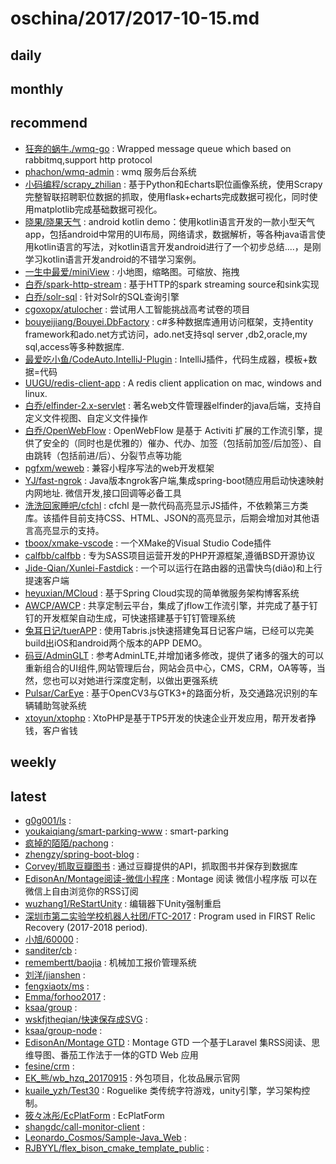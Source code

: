# oschina/2017/2017-10-15.md



## daily



## monthly



## recommend

- [狂奔的蜗牛./wmq-go](http://git.oschina.net/snail/wmq-go) : Wrapped message queue which based on rabbitmq,support http protocol
- [phachon/wmq-admin](http://git.oschina.net/phachon/wmq-admin) : wmq 服务后台系统
- [小码编程/scrapy_zhilian](http://git.oschina.net/ismallcode/scrapy_zhilian) : 基于Python和Echarts职位画像系统，使用Scrapy完整智联招聘职位数据的抓取，使用flask+echarts完成数据可视化，同时使用matplotlib完成基础数据可视化。
- [晓果/晓果天气](http://git.oschina.net/huangxiaoguo/XiaoGuoTianQi) : android kotlin demo：使用kotlin语言开发的一款小型天气app，包括android中常用的UI布局，网络请求，数据解析，等各种java语言使用kotlin语言的写法，对kotlin语言开发android进行了一个初步总结....，是刚学习kotlin语言开发android的不错学习案例。
- [一生中最爱/miniView](http://git.oschina.net/dong_admin/miniView) : 小地图，缩略图。可缩放、拖拽
- [白乔/spark-http-stream](http://git.oschina.net/bluejoe/spark-http-stream) : 基于HTTP的spark streaming source和sink实现
- [白乔/solr-sql](http://git.oschina.net/bluejoe/solr-sql) : 针对Solr的SQL查询引擎
- [cgoxopx/atulocher](http://git.oschina.net/cgoxopx/atulocher) : 尝试用人工智能挑战高考试卷的项目
- [bouyeijiang/Bouyei.DbFactory](http://git.oschina.net/bouyeijiang/dbproviderfactory) : c#多种数据库通用访问框架，支持entity framework和ado.net方式访问，ado.net支持sql server ,db2,oracle,my sql,access等多种数据库.
- [最爱吃小鱼/CodeAuto.IntelliJ-Plugin](http://git.oschina.net/poet/CodeAuto.IntelliJ-Plugin) : IntelliJ插件，代码生成器，模板+数据=代码
- [UUGU/redis-client-app](http://git.oschina.net/uugu/redis-client-app) : A redis client application on mac, windows and linux.
- [白乔/elfinder-2.x-servlet](http://git.oschina.net/bluejoe/elfinder-2.x-servlet) : 著名web文件管理器elfinder的java后端，支持自定义文件视图、自定义文件操作
- [白乔/OpenWebFlow](http://git.oschina.net/bluejoe/openwebflow) : OpenWebFlow 是基于 Activiti 扩展的工作流引擎，提供了安全的（同时也是优雅的）催办、代办、加签（包括前加签/后加签）、自由跳转（包括前进/后）、分裂节点等功能
- [pgfxm/weweb](http://git.oschina.net/wdfe/weweb) : 兼容小程序写法的web开发框架
- [YJ/fast-ngrok](http://git.oschina.net/YJc/fast-ngrok) : Java版本ngrok客户端,集成spring-boot随应用启动快速映射内网地址. 微信开发,接口回调等必备工具
- [洗洗回家睡吧/cfchl](http://git.oschina.net/codfarmer/CHL) : cfchl 是一款代码高亮显示JS插件，不依赖第三方类库。该插件目前支持CSS、HTML、JSON的高亮显示，后期会增加对其他语言高亮显示的支持。
- [tboox/xmake-vscode](http://git.oschina.net/tboox/xmake-vscode) : 一个XMake的Visual Studio Code插件
- [calfbb/calfbb](http://git.oschina.net/calfbb/calfbb1.0) : 专为SASS项目运营开发的PHP开源框架,遵循BSD开源协议
- [Jide-Qian/Xunlei-Fastdick](http://git.oschina.net/qianjide87/Xunlei-Fastdick) : 一个可以运行在路由器的迅雷快鸟(diǎo)和上行提速客户端
- [heyuxian/MCloud](http://git.oschina.net/black-c/mcloud) : 基于Spring Cloud实现的简单微服务架构博客系统
- [AWCP/AWCP](http://git.oschina.net/harvey_danny/AWCP) : 共享定制云平台，集成了jflow工作流引擎，并完成了基于钉钉的开发框架自动生成，可快速搭建基于钉钉管理系统
- [兔耳日记/tuerAPP](http://git.oschina.net/terj/tuerAPP) : 使用Tabris.js快速搭建兔耳日记客户端，已经可以完美build出iOS和android两个版本的APP DEMO。
- [码豆/AdminGLT](http://git.oschina.net/lvzhig/AdminGLT) : 参考AdminLTE,并增加诸多修改，提供了诸多的强大的可以重新组合的UI组件,网站管理后台，网站会员中心，CMS，CRM，OA等等，当然，您也可以对她进行深度定制，以做出更强系统
- [Pulsar/CarEye](http://git.oschina.net/Luciferearth/uestc-careye) : 基于OpenCV3与GTK3+的路面分析，及交通路况识别的车辆辅助驾驶系统
- [xtoyun/xtophp](http://git.oschina.net/xtoyun/xtophp) : XtoPHP是基于TP5开发的快速企业开发应用，帮开发者挣钱，客户省钱


## weekly



## latest

- [g0g001/ls](http://git.oschina.net/g0g001/ls) : 
- [youkaiqiang/smart-parking-www](http://git.oschina.net/gdc/smart-parking-www) : smart-parking
- [疯掉的陌陌/pachong](http://git.oschina.net/lituo001/pachong) : 
- [zhengzy/spring-boot-blog](http://git.oschina.net/zhengzy/spring-boot-blog) : 
- [Corvey/抓取豆瓣图书](http://git.oschina.net/Corvey/DoubanCrawler) : 通过豆瓣提供的API，抓取图书并保存到数据库
- [EdisonAn/Montage阅读-微信小程序](http://git.oschina.net/accacc/MontageReadWechat) : Montage 阅读 微信小程序版 可以在微信上自由浏览你的RSS订阅
- [wuzhang1/ReStartUnity](http://git.oschina.net/wuzhang/ReStartUnity) : 编辑器下Unity强制重启
- [深圳市第二实验学校机器人社团/FTC-2017](http://git.oschina.net/SZDesyRobotClub/FTC-2017) : Program used in FIRST Relic Recovery (2017-2018 period).
- [小旭/60000](http://git.oschina.net/guoxubadao/60000) : 
- [sanditer/cb](http://git.oschina.net/ttst/cb) : 
- [remembertt/baojia](http://git.oschina.net/taly/baojia) : 机械加工报价管理系统
- [刘洋/jianshen](http://git.oschina.net/liujiaduliuyang/jianshen) : 
- [fengxiaotx/ms](http://git.oschina.net/fengxiaotx/ms) : 
- [Emma/forhoo2017](http://git.oschina.net/emmaplus/forhoo2017) : 
- [ksaa/group](http://git.oschina.net/ksaa/group) : 
- [wskfjtheqian/快速保存成SVG](http://git.oschina.net/wskfjt/SvgSave) : 
- [ksaa/group-node](http://git.oschina.net/ksaa/group-node) : 
- [EdisonAn/Montage GTD](http://git.oschina.net/accacc/task) : Montage GTD 一个基于Laravel 集RSS阅读、思维导图、番茄工作法于一体的GTD Web 应用
- [fesine/crm](http://git.oschina.net/fesine/crm) : 
- [EK_熊/wb_hzq_20170915](http://git.oschina.net/ekbear123/wb_hzq_20170915) : 外包项目，化妆品展示官网
- [kuaile_yzh/Test30](http://git.oschina.net/kuaile_yzh/Test30) : Roguelike 类传统字符游戏，unity引擎，学习架构控制。
- [筱々冰彤/EcPlatForm](http://git.oschina.net/ljc_fox5016/EcPlatForm) : EcPlatForm
- [shangdc/call-monitor-client](http://git.oschina.net/eastc/call-monitor-client) : 
- [Leonardo_Cosmos/Sample-Java_Web](http://git.oschina.net/leonardo_cosmos/Sample-Java_Web) : 
- [RJBYYL/flex_bison_cmake_template_public](http://git.oschina.net/RJBYYL/flex_bison_cmake_template_public) : 